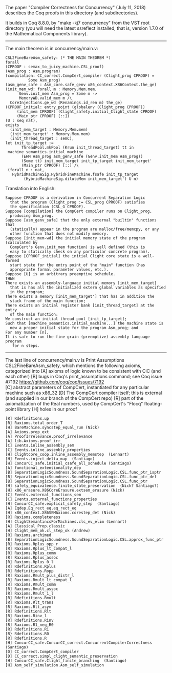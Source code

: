 The paper "Compiler Correctness for Concurrency" (July 11, 2018)
describes the Coq proofs in this directory (and subdirectories).

It builds in Coq 8.8.0, by "make -kj7 concurrency" from the VST root directory
  (you will need the latest ssreflect installed, that is,
   version 1.7.0 of the Mathematical Components library).

---------------------------------------
The main theorem is in concurrency/main.v:

    CSL2FineBareAsm_safety: (* THE MAIN THEOREM *)
    forall
    (CPROOF : semax_to_juicy_machine.CSL_proof)
    (Asm_prog : Asm.program)
    (compilation: CC_correct.CompCert_compiler (Clight_prog CPROOF) =
              Some Asm_prog)
    (asm_genv_safe : Asm_core.safe_genv x86_context.X86Context.the_ge)
    (init_mem_wd: forall m : Memory.Mem.mem,
          Genv.init_mem Asm_prog = Some m ->
          MemoryWD.valid_mem m /\
	  CoreInjections.ge_wd (Renamings.id_ren m) the_ge)
    (CPROOF_initial: entry_point (globalenv (Clight_prog CPROOF)) 
         (init_mem CPROOF) (Clight_safety.initial_Clight_state CPROOF)
         (Main_ptr CPROOF) [::])
    (U : seq nat),
    exists
      (init_mem_target : Memory.Mem.mem) 
      (init_mem_target' : Memory.Mem.mem) 
      (init_thread_target : semC),
    let init_tp_target :=
           ThreadPool.mkPool (Krun init_thread_target) tt in
     machine_semantics.initial_machine
           (EHM Asm_prog asm_genv_safe (Genv.init_mem Asm_prog)) 
           (Some tt) init_mem_target init_tp_target init_mem_target'
           (Main_ptr CPROOF) [::] /\
     (forall n : nat,
       HybridMachineSig.HybridFineMachine.fsafe init_tp_target
            (HybridMachineSig.diluteMem init_mem_target') U n)

Translation into English:

    Suppose CPROOF is a derivation in Concurrent Separation Logic
      that the program (Clight_prog := CSL_prog CPROOF) satisfies
      the specification (CSL_G CPROOF).
    Suppose [compilation] the CompCert compiler runs on Clight_prog,
      producing Asm_prog.
    Suppose [asm_genv_safe] that the only external "builtin" functions that
      (statically) appear in the program are malloc/free/memcpy, or any
      other function that does not modify memory.
    Suppose [init_mem-wd] the initial memory state of the program (calculated by
      CompCert's Genv.init_mem function) is well defined (this is
      easy to statically check on any particular concrete program).
    Suppose [CPROOF_initial] the initial Clight core state is a well-formed
      start state for the entry point of the "main" function (has
      appropriate formal parameter values, etc.).
    Suppose [U] is an arbitrary preemptive schedule.
    THEN
    There exists an assembly-language initial memory [init_mem_target]
      that is has all the initialized extern global variables as specified
      in the program;
    There exists a memory [init_mem_target'] that has in addition the
      stack frame of the main function;
    There exists an initial register bank [init_thread_target] at the entry    
      of the main function;
    We construct an initial thread pool [init_tp_target];
    Such that [machine_semantics.initial_machine...] the machine state is
      now a proper initial state for the program Asm_prog; and
    For any number [n],
    It is safe to run the fine-grain (preemptive) assembly language program
       for n steps.
  
---------------------------------------

The last line of concurrency/main.v is 
     Print Assumptions CSL2FineBareAsm_safety,
which mentions the following axioms, categorized into
    [A] axioms of logic known to be consistent with CiC (and each other)
    [B] bugs in Coq's print_assumptions command; see Coq issue #7192
           https://github.com/coq/coq/issues/7192       
    [C] abstract parameters of CompCert, instantiated for any particular
          machine such as x86_32
    [D] The CompCert compiler itself; this is external (and supplied
         in our branch of the CompCert repo)
    [R] part of the axiomatization of the Real numbers, used by
        CompCert's "Flocq" floating-point library
    [H] holes in our proof

  
    [R] Rdefinitions.up
    [R] Raxioms.total_order_T
    [H] BareMachine.syncstep_equal_run (Nick)
    [A] Axioms.prop_ext
    [A] ProofIrrelevance.proof_irrelevance
    [A] lib.Axioms.proof_irr
    [C] Events.inline_assembly_sem
    [C] Events.inline_assembly_properties
    [H] Clightcore_coop.inline_assembly_memstep  (Lennart)
    [H] Events.inject_delta_map  (Santiago)
    [H] ConcurCC_safe.initial_csafe_all_schedule (Santiago)
    [A] functional_extensionality_dep
    [B] SeparationLogicSoundness.SoundSeparationLogic.CSL.func_ptr_isptr
    [B] SeparationLogicSoundness.SoundSeparationLogic.CSL.func_ptr_def
    [B] SeparationLogicSoundness.SoundSeparationLogic.CSL.func_ptr
    [H] safety_equivalence.finite_state_preservation  (Nick? Santiago?)
    [H] x86_erasure.X86CoreErasure.extsem_erasure (Nick)
    [C] Events.external_functions_sem
    [C] Events.external_functions_properties
    [H] ConcurCC_safe.explicit_safety_step  (Santiago)
    [A] Eqdep.Eq_rect_eq.eq_rect_eq
    [H] x86_context.X86SEMAxioms.corestep_det (Nick) 
    [R] Raxioms.completeness
    [H] ClightSemantincsForMachines.clc_ev_elim (Lennart)
    [A] Classical_Prop.classic
    [H] Clight_mem_ok.cl_step_ok (Andrew)
    [R] Raxioms.archimed
    [B] SeparationLogicSoundness.SoundSeparationLogic.CSL.approx_func_ptr
    [R] Raxioms.Rplus_opp_r
    [R] Raxioms.Rplus_lt_compat_l
    [R] Raxioms.Rplus_comm
    [R] Raxioms.Rplus_assoc
    [R] Raxioms.Rplus_0_l
    [R] Rdefinitions.Rplus
    [R] Rdefinitions.Ropp
    [R] Raxioms.Rmult_plus_distr_l
    [R] Raxioms.Rmult_lt_compat_l
    [R] Raxioms.Rmult_comm
    [R] Raxioms.Rmult_assoc
    [R] Raxioms.Rmult_1_l
    [R] Rdefinitions.Rmult
    [R] Raxioms.Rlt_trans
    [R] Raxioms.Rlt_asym
    [R] Rdefinitions.Rlt
    [R] Raxioms.Rinv_l
    [R] Rdefinitions.Rinv
    [R] Raxioms.R1_neq_R0
    [R] Rdefinitions.R1
    [R} Rdefinitions.R0
    [R] Rdefinitions.R
    [H] ConcurCC_safe.ConcurCC_correct.ConcurrentCompilerCorrectness  (Santiago)
    [D] CC_correct.CompCert_compiler
    [D] CC_correct.simpl_clight_semantic_preservation
    [H] ConcurCC_safe.Clight_finite_branching  (Santiago)
    [H] Asm_self_simulation.Asm_self_simulation
